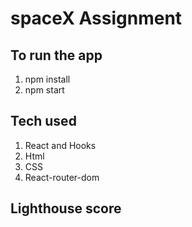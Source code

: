 # spaceX Assignment

## To run the app

1. npm install
2. npm start

## Tech used
1. React and Hooks
2. Html
3. CSS
4. React-router-dom


## Lighthouse score

